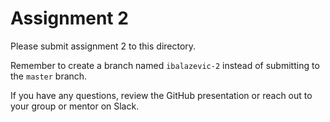# Assignment 2

Please submit assignment 2 to this directory.

Remember to create a branch named `ibalazevic-2` 
instead of submitting to the `master` branch.

If you have any questions, review the GitHub presentation or reach
out to your group or mentor on Slack.
